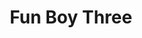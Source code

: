 ---
title: "Fun Boy Three"
summary: "The Fun Boy Three is the debut album by English new wave pop band the Fun Boy Three, a band consisting of three ex-members of the UK ska band the Specials: Terry Hall, Neville Staples and Lynval Golding. It was released in 1982 by Chrysalis Records and was re-released in 1999 by EMI as Fame. Several songs on the album feature backing vocals by the female pop trio Bananarama. Three singles were released from the album: \"The Lunatics \", \"T'aint What You Do \", and a remix of \"The Telephone Always Rings\"."
image: "fun-boy-three.jpg"
apple_music_artist_url: "https://music.apple.com/gb/artist/fun-boy-three/15904606"
wikipedia_url: "https://en.wikipedia.org/wiki/Fun_Boy_Three_(album)"
---